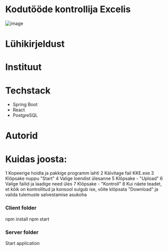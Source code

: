 # Kodutööde kontrollija Excelis

![image](https://user-images.githubusercontent.com/90192553/173900491-166db1a4-7449-4d99-98d3-f959360063ca.png)

# Lühikirjeldust

# Instituut

# Techstack

* Spring Boot
* React
* PostgreSQL

# Autorid

# Kuidas joosta:

1 Kopeerige hoidla ja pakkige programm lahti
2 Käivitage fail KKE.exe
3 Klõpsake nuppu "Start"
4 Valige loendist ülesanne
5 Klõpsake - "Upload"
6 Valige failid ja laadige need üles
7 Klõpsake - "Kontroll"
8 Kui näete teadet, et kõik on kontrollitud ja konsool sulgub ise, võite klõpsata "Download" ja valida tulemuste salvestamise asukoha


### Client folder
npm install
npm start

### Server folder
Start application
